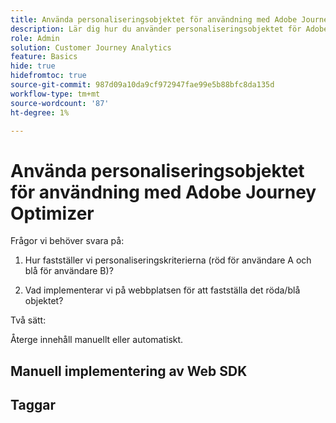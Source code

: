 ```yaml
---
title: Använda personaliseringsobjektet för användning med Adobe Journey Optimizer
description: Lär dig hur du använder personaliseringsobjektet för Adobe Journey Optimizer
role: Admin
solution: Customer Journey Analytics
feature: Basics
hide: true
hidefromtoc: true
source-git-commit: 987d09a10da9cf972947fae99e5b88bfc8da135d
workflow-type: tm+mt
source-wordcount: '87'
ht-degree: 1%

---
```


# Använda personaliseringsobjektet för användning med Adobe Journey Optimizer

Frågor vi behöver svara på:

1. Hur fastställer vi personaliseringskriterierna (röd för användare A och blå för användare B)?

1. Vad implementerar vi på webbplatsen för att fastställa det röda/blå objektet?


Två sätt:

Återge innehåll manuellt eller automatiskt.


## Manuell implementering av Web SDK






## Taggar

